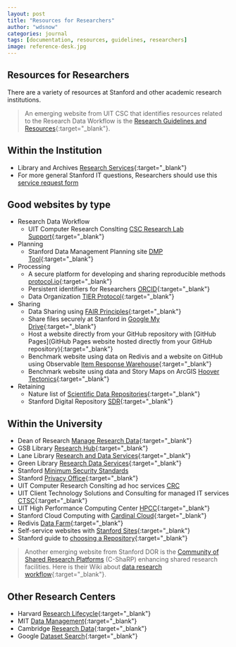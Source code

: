 ```yaml
---
layout: post
title: "Resources for Researchers"
author: "wdsnow"
categories: journal
tags: [documentation, resources, guidelines, researchers]
image: reference-desk.jpg
---
```


## Resources for Researchers

There are a variety of resources at Stanford and other academic research institutions. 
> An emerging website from UIT CSC that identifies resources related to the Research Data Workflow is the [Research Guidelines and Resources](https://cdoane.sites.stanford.edu){:target="_blank"}.

## Within the Institution
* Library and Archives [Research Services](https://www.hoover.org/library-archives/research-services){:target="_blank"}
* For more general Stanford IT questions, Researchers should use this [service request form](https://stanford.service-now.com/it_services?)

## Good websites by type
* Research Data Workflow
  - UIT Computer Research Conslting [CSC Research Lab Support](https://uit.stanford.edu/service/research-lab-support-service){:target="_blank"}
* Planning
  - Stanford Data Management Planning site [DMP Tool](https://doresearch.stanford.edu/resources/tools-documents/dmp-tool){:target="_blank"}
* Processing
  - A secure platform for developing and sharing reproducible methods [protocol.io](https://www.protocols.io/){:target="_blank"}
  - Persistent identifiers for Researchers [ORCID](https://orcid.org/){:target="_blank"}
  - Data Organization [TIER Protocol](https://www.projecttier.org/tier-protocol/){:target="_blank"}
* Sharing
  - Data Sharing using [FAIR Principles](https://doresearch.stanford.edu/resources/topics/manage-research-data){:target="_blank"}
  - Share files securely at Stanford in [Google My Drive](https://uit.stanford.edu/service/gsuite/drive/secureshare){:target="_blank"}
  - Host a website directly from your GitHub repository with [GitHub Pages](GitHub Pages website hosted directly from your GitHub repository){:target="_blank"}
  - Benchmark website using data on Redivis and a website on GitHub using Observable [Item Response Warehouse](https://datapages.github.io/irw/){:target="_blank"}
  - Benchmark website using data and Story Maps on ArcGIS [Hoover Tectonics](https://tectonics.hoover.stanford.edu/){:target="_blank"}
* Retaining
  - Nature list of [Scientific Data Repositories](https://www.nature.com/sdata/policies/repositories#general){:target="_blank"}
  - Stanford Digital Repository [SDR](https://sdr.stanford.edu/){:target="_blank"}

## Within the University
* Dean of Research [Manage Research Data](https://doresearch.stanford.edu/resources/topics/manage-research-data){:target="_blank"}
* GSB Library [Research Hub](https://gsbresearchhub.stanford.edu/){:target="_blank"}
* Lane Library [Research and Data Services](https://lane.stanford.edu/using-lib/research-service.html){:target="_blank"}
* Green Library [Research Data Services](https://library.stanford.edu/libraries/research-data-services){:target="_blank"}
* Stanford [Minimum Security Standards](https://uit.stanford.edu/guide/securitystandards)
* Stanford [Privacy Office](https://privacy.stanford.edu/){:target="_blank"}
* UIT Computer Research Conslting ad hoc services [CRC](https://uit.stanford.edu/crc)
* UIT Client Technology Solutions and Consulting for managed IT services [CTSC](https://uit.stanford.edu/ctsc){:target="_blank"}
* UIT High Performance Computing Center [HPCC](https://hpcc.stanford.edu/){:target="_blank"}
* Stanford Cloud Computing with [Cardinal Cloud](https://uit.stanford.edu/cardinal-cloud){:target="_blank"}
* Redivis [Data Farm](https://redivis.com/Stanford){:target="_blank"}
* Self-service websites with [Stanford Sites](https://uit.stanford.edu/service/stanfordsites){:target="_blank"}
* Stanford guide to [choosing a Repository](https://guides.library.stanford.edu/data-sharing/where){:target="_blank"}

> Another emerging website from Stanford DOR is the [Community of Shared Research Platforms](https://csharp.stanford.edu/) (C-ShaRP) enhancing shared research facilities. Here is their Wiki about [data research workflow](https://sites.google.com/stanford.edu/c-sharpwikipage/about?authuser=0){:target="_blank"}.

## Other Research Centers
* Harvard [Research Lifecycle](https://researchsupport.harvard.edu/research-lifecycle){:target="_blank"}
* MIT [Data Management](https://libraries.mit.edu/data-management/){:target="_blank"}
* Cambridge [Research Data](https://www.data.cam.ac.uk/){:target="_blank"}
* Google [Dataset Search](https://datasetsearch.research.google.com/ ){:target="_blank"}

